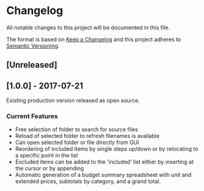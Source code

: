 # Changelog
All notable changes to this project will be documented in this file.

The format is based on [Keep a Changelog](http://keepachangelog.com/en/1.0.0/)
and this project adheres to [Semantic Versioning](http://semver.org/spec/v2.0.0.html).

## [Unreleased]

## [1.0.0] - 2017-07-21

Existing production version released as open source.

### Current Features

 * Free selection of folder to search for source files
 * Reload of selected folder to refresh filenames is available
 * Can open selected folder or file directly from GUI
 * Reordering of included items by single steps up/down or
   by relocating to a specific point in the list
 * Excluded items can be added to the 'included' list either
   by inserting at the cursor or by appending
 * Automatic generation of a budget summary spreadsheet with
   unit and extended prices, subtotals by category, and
   a grand total.
